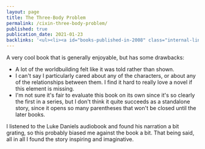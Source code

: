 ```yaml
---
layout: page
title: The Three-Body Problem
permalink: /cixin-three-body-problem/
published: true
publication_date: 2021-01-23
backlinks: '<ul><li><a id="books-published-in-2008" class="internal-link" href="/books-published-in-2008/">Published in 2008</a></li><li><a id="books-read-in-2021" class="internal-link" href="/books-read-in-2021/">Read in 2021</a></li><li><a id="books-tag-fiction" class="internal-link" href="/books-tag-fiction/">Fiction</a></li><li><a id="books-tag-science-fiction" class="internal-link" href="/books-tag-science-fiction/">Science fiction</a></li></ul>'
---
```


A very cool book that is generally enjoyable, but has some drawbacks:

- A lot of the worldbuilding felt like it was told rather than shown.
- I can't say I particularly cared about any of the characters, or about any of the relationships between them. I find it hard to really love a novel if this element is missing.
- I'm not sure it's fair to evaluate this book on its own since it's so clearly the first in a series, but I don't think it quite succeeds as a standalone story, since it opens so many parentheses that won't be closed until the later books.

I listened to the Luke Daniels audiobook and found his narration a bit grating, so this probably biased me against the book a bit. That being said, all in all I found the story inspiring and imaginative.